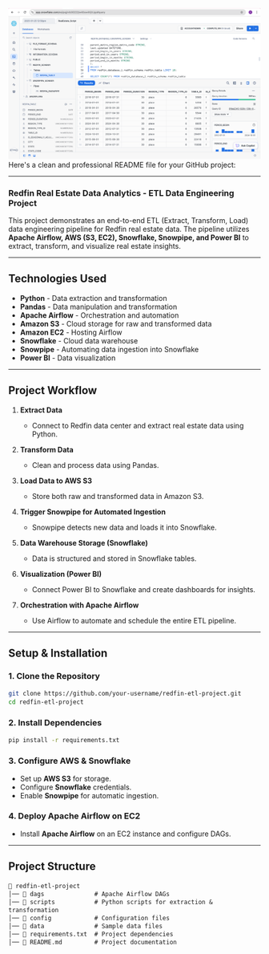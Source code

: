 ![plot](snowflake.png)
Here's a clean and professional README file for your GitHub project:  

---

### **Redfin Real Estate Data Analytics - ETL Data Engineering Project**

This project demonstrates an end-to-end ETL (Extract, Transform, Load) data engineering pipeline for Redfin real estate data. The pipeline utilizes **Apache Airflow, AWS (S3, EC2), Snowflake, Snowpipe, and Power BI** to extract, transform, and visualize real estate insights.

---

## **Technologies Used**
- **Python** - Data extraction and transformation
- **Pandas** - Data manipulation and transformation
- **Apache Airflow** - Orchestration and automation
- **Amazon S3** - Cloud storage for raw and transformed data
- **Amazon EC2** - Hosting Airflow
- **Snowflake** - Cloud data warehouse
- **Snowpipe** - Automating data ingestion into Snowflake
- **Power BI** - Data visualization

---

## **Project Workflow**
1. **Extract Data**  
   - Connect to Redfin data center and extract real estate data using Python.

2. **Transform Data**  
   - Clean and process data using Pandas.

3. **Load Data to AWS S3**  
   - Store both raw and transformed data in Amazon S3.

4. **Trigger Snowpipe for Automated Ingestion**  
   - Snowpipe detects new data and loads it into Snowflake.

5. **Data Warehouse Storage (Snowflake)**  
   - Data is structured and stored in Snowflake tables.

6. **Visualization (Power BI)**  
   - Connect Power BI to Snowflake and create dashboards for insights.

7. **Orchestration with Apache Airflow**  
   - Use Airflow to automate and schedule the entire ETL pipeline.

---

## **Setup & Installation**
### **1. Clone the Repository**
```bash
git clone https://github.com/your-username/redfin-etl-project.git
cd redfin-etl-project
```

### **2. Install Dependencies**
```bash
pip install -r requirements.txt
```

### **3. Configure AWS & Snowflake**
- Set up **AWS S3** for storage.
- Configure **Snowflake** credentials.
- Enable **Snowpipe** for automatic ingestion.

### **4. Deploy Apache Airflow on EC2**
- Install **Apache Airflow** on an EC2 instance and configure DAGs.

---

## **Project Structure**
```
📂 redfin-etl-project
│── 📂 dags              # Apache Airflow DAGs
│── 📂 scripts           # Python scripts for extraction & transformation
│── 📂 config            # Configuration files
│── 📂 data              # Sample data files
│── 📄 requirements.txt  # Project dependencies
│── 📄 README.md         # Project documentation
```



